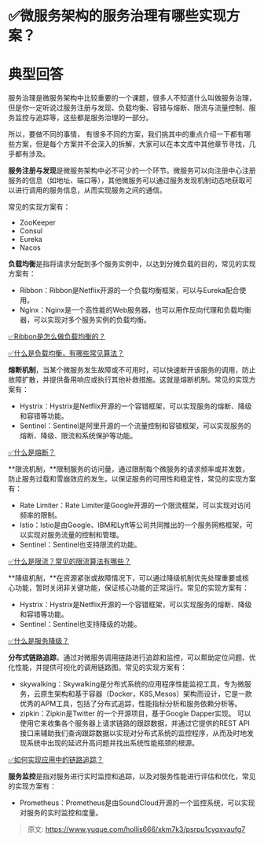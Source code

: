 # ✅微服务架构的服务治理有哪些实现方案？

# 典型回答


服务治理是微服务架构中比较重要的一个课题，很多人不知道什么叫做服务治理，但是你一定听说过服务注册与发现、负载均衡、容错与熔断、限流与流量控制、服务监控与追踪等，这些都是服务治理的一部分。



所以，要做不同的事情， 有很多不同的方案，我们挑其中的重点介绍一下都有哪些方案，但是每个方案并不会深入的拆解，大家可以在本文库中其他章节寻找，几乎都有涉及。



**服务注册与发现**是微服务架构中必不可少的一个环节。微服务可以向注册中心注册服务的信息（如地址、端口等），其他微服务可以通过服务发现机制动态地获取可以进行调用的服务信息，从而实现服务之间的通信。



常见的实现方案有：

+ ZooKeeper
+ Consul
+ Eureka
+ Nacos



**负载均衡**是指将请求分配到多个服务实例中，以达到分摊负载的目的，常见的实现方案有：

+ Ribbon：Ribbon是Netflix开源的一个负载均衡框架，可以与Eureka配合使用。
+ Nginx：Nginx是一个高性能的Web服务器，也可以用作反向代理和负载均衡器，可以实现对多个服务实例的负载均衡。



[✅Ribbon是怎么做负载均衡的？](https://www.yuque.com/hollis666/xkm7k3/umf7fkgc9purm9qb)



[✅什么是负载均衡，有哪些常见算法？](https://www.yuque.com/hollis666/xkm7k3/dw07di)





**熔断机制**，当某个微服务发生故障或不可用时，可以快速断开该服务的调用，防止故障扩散，并提供备用响应或执行其他补救措施。这就是熔断机制。常见的实现方案有：

+ Hystrix：Hystrix是Netflix开源的一个容错框架，可以实现服务的熔断、降级和容错等功能。
+ Sentinel：Sentinel是阿里开源的一个流量控制和容错框架，可以实现服务的熔断、降级、限流和系统保护等功能。



[✅什么是熔断？](https://www.yuque.com/hollis666/xkm7k3/fdequc)



**限流机制，**限制服务的访问量，通过限制每个微服务的请求频率或并发数，防止服务过载和雪崩效应的发生。以保证服务的可用性和稳定性，常见的实现方案有：

+ Rate Limiter：Rate Limiter是Google开源的一个限流框架，可以实现对访问频率的限制。
+ Istio：Istio是由Google、IBM和Lyft等公司共同推出的一个服务网格框架，可以实现对服务流量的控制和管理。
+ Sentinel：Sentinel也支持限流的功能。



[✅什么是限流？常见的限流算法有哪些？](https://www.yuque.com/hollis666/xkm7k3/aw1zho)



**降级机制，**在资源紧张或故障情况下，可以通过降级机制优先处理重要或核心功能，暂时关闭非关键功能，保证核心功能的正常运行。常见的实现方案有：

+ Hystrix：Hystrix是Netflix开源的一个容错框架，可以实现服务的熔断、降级和容错等功能。
+ Sentinel：Sentinel也支持降级的功能。



[✅什么是服务降级？](https://www.yuque.com/hollis666/xkm7k3/eukvb5)



**分布式链路追踪**，通过对微服务调用链路进行追踪和监控，可以帮助定位问题、优化性能，并提供可视化的调用链路图。常见的实现方案有：

+ skywalking：Skywalking是分布式系统的应用程序性能监视工具，专为微服务，云原生架构和基于容器（Docker，K8S,Mesos）架构而设计，它是一款优秀的APM工具，包括了分布式追踪，性能指标分析和服务依赖分析等。
+ zipkin：Zipkin是Twitter 的一个开源项目，基于Google Dapper实现。 可以使用它来收集各个服务器上请求链路的跟踪数据，并通过它提供的REST API 接口来辅助我们查询跟踪数据以实现对分布式系统的监控程序，从而及时地发现系统中出现的延迟升高问题并找出系统性能瓶颈的根源。



[✅如何实现应用中的链路追踪？](https://www.yuque.com/hollis666/xkm7k3/nnl88aqknhx2v76c)



**服务监控**是指对服务进行实时监控和追踪，以及对服务性能进行评估和优化，常见的实现方案有：

+ Prometheus：Prometheus是由SoundCloud开源的一个监控系统，可以实现对服务的实时监控和度量。



> 原文: <https://www.yuque.com/hollis666/xkm7k3/psrpu1cyqxvaufg7>